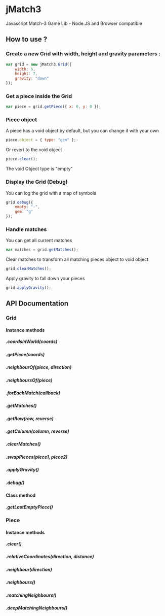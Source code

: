 jMatch3
=======

Javascript Match-3 Game Lib - Node.JS and Browser compatible

## How to use ?

### Create a new Grid with width, height and gravity parameters :

```javascript
var grid = new jMatch3.Grid({
    width: 6,
    height: 7,
    gravity: "down"
});
```

### Get a piece inside the Grid

```javascript
var piece = grid.getPiece({ x: 0, y: 0 });
```

### Piece object

A piece has a void object by default, but you can change it with your own

```javascript
piece.object = { type: "gem" };-
```

Or revert to the void object

```javascript
piece.clear();
```

The void Object type is "empty"

### Display the Grid (Debug)

You can log the grid with a map of symbols

```javascript
grid.debug({
    empty: "-",
    gem: "g"
});
```

### Handle matches

You can get all current matches
```javascript
var matches = grid.getMatches();
```

Clear matches to transform all matching pieces object to void object
```javascript
grid.clearMatches();
```

Apply gravity to fall down your pieces
```javascript
grid.applyGravity();
```

## API Documentation

### Grid

#### Instance methods

##### .coordsInWorld(coords)

##### .getPiece(coords)

##### .neighbourOf(piece, direction)

##### .neighboursOf(piece)

##### .forEachMatch(callback)

##### .getMatches()

##### .getRow(row, reverse)

##### .getColumn(column, reverse)

##### .clearMatches()

##### .swapPieces(piece1, piece2)

##### .applyGravity()

##### .debug()


#### Class method

##### .getLastEmptyPiece()

### Piece

#### Instance methods

##### .clear()

##### .relativeCoordinates(direction, distance)

##### .neighbour(direction)

##### .neighbours()

##### .matchingNeighbours()

##### .deepMatchingNeighbours()

